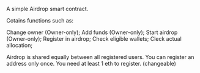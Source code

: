 A simple Airdrop smart contract.

Cotains functions such as:

Change owner (Owner-only);
Add funds (Owner-only);
Start airdrop (Owner-only);
Register in airdrop;
Check eligible wallets;
Cleck actual allocation;

Airdrop is shared equally between all registered users.
You can register an address only once.
You need at least 1 eth to register. (changeable)
